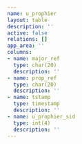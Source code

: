 ```yaml
---
name: u_prophier
layout: table
description: ''
active: false
relations: []
app_area: ''
columns:
- name: major_ref
  type: char(20)
  description: ''
- name: prop_ref
  type: char(20)
  description: ''
- name: tstamp
  type: timestamp
  description: ''
- name: u_prophier_sid
  type: int(4)
  description: ''
---
```


